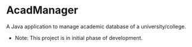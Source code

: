 # AcadManager
A Java application to manage academic database of a university/college.

* Note: This project is in initial phase of development.
